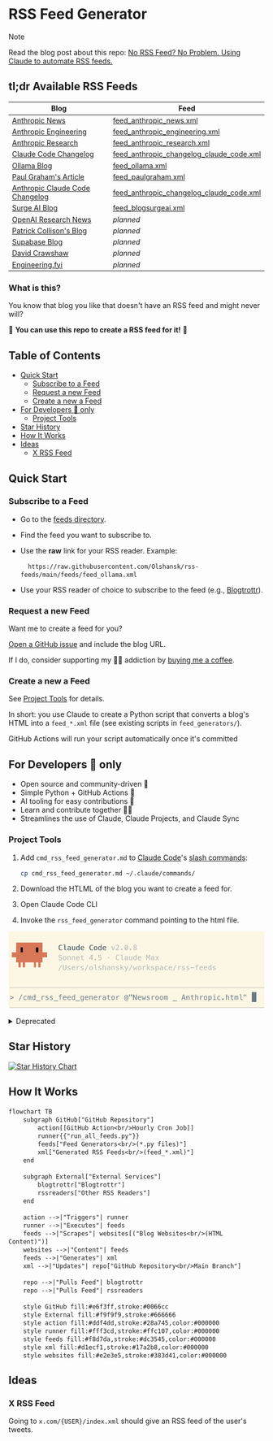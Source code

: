 # RSS Feed Generator <!-- omit in toc -->

> [!NOTE]
> Read the blog post about this repo: [No RSS Feed? No Problem. Using Claude to automate RSS feeds.](https://olshansky.substack.com/p/no-rss-feed-no-problem-using-claude)

## tl;dr Available RSS Feeds <!-- omit in toc -->

| Blog                                                                                                | Feed                                                                                                                                                 |
| --------------------------------------------------------------------------------------------------- | ---------------------------------------------------------------------------------------------------------------------------------------------------- |
| [Anthropic News](https://www.anthropic.com/news)                                                    | [feed_anthropic_news.xml](https://raw.githubusercontent.com/Olshansk/rss-feeds/main/feeds/feed_anthropic_news.xml)                                   |
| [Anthropic Engineering](https://www.anthropic.com/engineering)                                      | [feed_anthropic_engineering.xml](https://raw.githubusercontent.com/Olshansk/rss-feeds/main/feeds/feed_anthropic_engineering.xml)                     |
| [Anthropic Research](https://www.anthropic.com/research)                                            | [feed_anthropic_research.xml](https://raw.githubusercontent.com/Olshansk/rss-feeds/main/feeds/feed_anthropic_research.xml)                           |
| [Claude Code Changelog](https://github.com/anthropics/claude-code/blob/main/CHANGELOG.md)           | [feed_anthropic_changelog_claude_code.xml](https://raw.githubusercontent.com/Olshansk/rss-feeds/main/feeds/feed_anthropic_changelog_claude_code.xml) |
| [Ollama Blog](https://ollama.com/blog)                                                              | [feed_ollama.xml](https://raw.githubusercontent.com/Olshansk/rss-feeds/main/feeds/feed_ollama.xml)                                                   |
| [Paul Graham's Article](https://www.paulgraham.com/articles.html)                                   | [feed_paulgraham.xml](https://raw.githubusercontent.com/Olshansk/rss-feeds/main/feeds/feed_paulgraham.xml)                                           |
| [Anthropic Claude Code Changelog](https://github.com/anthropics/claude-code/blob/main/CHANGELOG.md) | [feed_anthropic_changelog_claude_code.xml](https://raw.githubusercontent.com/Olshansk/rss-feeds/main/feeds/feed_anthropic_changelog_claude_code.xml) |
| [Surge AI Blog](https://www.surgehq.ai/blog)                                                        | [feed_blogsurgeai.xml](https://raw.githubusercontent.com/Olshansk/rss-feeds/main/feeds/feed_blogsurgeai.xml)                                         |
| [OpenAI Research News](https://openai.com/news/research/)                                           | _planned_                                                                                                                                            |
| [Patrick Collison's Blog](https://patrickcollison.com/culture)                                      | _planned_                                                                                                                                            |
| [Supabase Blog](https://supabase.com/blog)                                                          | _planned_                                                                                                                                            |
| [David Crawshaw](https://crawshaw.io/)                                                              | _planned_                                                                                                                                            |
| [Engineering.fyi](https://engineering.fyi/)                                                         | _planned_                                                                                                                                            |

### What is this?

You know that blog you like that doesn't have an RSS feed and might never will?

🙌 **You can use this repo to create a RSS feed for it!** 🙌

## Table of Contents <!-- omit in toc -->

- [Quick Start](#quick-start)
  - [Subscribe to a Feed](#subscribe-to-a-feed)
  - [Request a new Feed](#request-a-new-feed)
  - [Create a new a Feed](#create-a-new-a-feed)
- [For Developers 👀 only](#for-developers--only)
  - [Project Tools](#project-tools)
- [Star History](#star-history)
- [How It Works](#how-it-works)
- [Ideas](#ideas)
  - [X RSS Feed](#x-rss-feed)

## Quick Start

### Subscribe to a Feed

- Go to the [feeds directory](./feeds).
- Find the feed you want to subscribe to.
- Use the **raw** link for your RSS reader. Example:

  ```text
    https://raw.githubusercontent.com/Olshansk/rss-feeds/main/feeds/feed_ollama.xml
  ```

- Use your RSS reader of choice to subscribe to the feed (e.g., [Blogtrottr](https://blogtrottr.com/)).

### Request a new Feed

Want me to create a feed for you?

[Open a GitHub issue](https://github.com/Olshansk/rss-feeds/issues/new?template=request_rss_feed.md) and include the blog URL.

If I do, consider supporting my 🌟🧋 addiction by [buying me a coffee](https://buymeacoffee.com/olshansky).

### Create a new a Feed

See [Project Tools](#project-tools) for details.

In short: you use Claude to create a Python script that converts a blog's HTML into a `feed_*.xml` file (see existing scripts in `feed_generators/`).

GitHub Actions will run your script automatically once it's committed

## For Developers 👀 only

- Open source and community-driven 🙌
- Simple Python + GitHub Actions 🐍
- AI tooling for easy contributions 🤖
- Learn and contribute together 🧑‍🎓
- Streamlines the use of Claude, Claude Projects, and Claude Sync

### Project Tools

1. Add `cmd_rss_feed_generator.md` to [Claude Code](https://claude.ai/code)'s [slash commands](https://docs.claude.com/en/docs/claude-code/slash-commands):

   ```bash
   cp cmd_rss_feed_generator.md ~/.claude/commands/
   ```

2. Download the HTLML of the blog you want to create a feed for.
3. Open Claude Code CLI
4. Invoke the `rss_feed_generator` command pointing to the html file.

![Generate RSS Feed](./claude_code_rss_feed_generator.png)

<details>

<summary>Deprecated</summary>

- **GitHub Copilot Workspace:** Used for some PRs ([label: copilot](https://github.com/Olshansk/rss-feeds/pulls?q=label%3Acopilot+)).
- **Claude Projects:**

  - Converts blog HTML to RSS via Python scripts.
  - [Instructions](https://support.anthropic.com/en/articles/9517075-what-are-projects):

    - Parse blog HTML → Python script → `feed_*.xml` (see `feed_generators/`)
    - Scripts run via GitHub Actions
    - If you can't parse the HTML, ask for a sample or explain the issue

- **Claude Sync:** [ClaudeSync repo](https://github.com/jahwag/ClaudeSync?tab=readme-ov-files) keeps project files in sync.

</details>

## Star History

[![Star History Chart](https://api.star-history.com/svg?repos=Olshansk/rss-feeds&type=Date)](https://star-history.com/#Olshansk/rss-feeds&Date)

## How It Works

```mermaid
flowchart TB
    subgraph GitHub["GitHub Repository"]
        action[[GitHub Action<br/>Hourly Cron Job]]
        runner{{"run_all_feeds.py"}}
        feeds["Feed Generators<br/>(*.py files)"]
        xml["Generated RSS Feeds<br/>(feed_*.xml)"]
    end

    subgraph External["External Services"]
        blogtrottr["Blogtrottr"]
        rssreaders["Other RSS Readers"]
    end

    action -->|"Triggers"| runner
    runner -->|"Executes"| feeds
    feeds -->|"Scrapes"| websites[("Blog Websites<br/>(HTML Content)")]
    websites -->|"Content"| feeds
    feeds -->|"Generates"| xml
    xml -->|"Updates"| repo["GitHub Repository<br/>Main Branch"]

    repo -->|"Pulls Feed"| blogtrottr
    repo -->|"Pulls Feed"| rssreaders

    style GitHub fill:#e6f3ff,stroke:#0066cc
    style External fill:#f9f9f9,stroke:#666666
    style action fill:#ddf4dd,stroke:#28a745,color:#000000
    style runner fill:#fff3cd,stroke:#ffc107,color:#000000
    style feeds fill:#f8d7da,stroke:#dc3545,color:#000000
    style xml fill:#d1ecf1,stroke:#17a2b8,color:#000000
    style websites fill:#e2e3e5,stroke:#383d41,color:#000000
```

## Ideas

### X RSS Feed

Going to `x.com/{USER}/index.xml` should give an RSS feed of the user's tweets.
